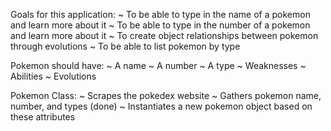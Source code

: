 Goals for this application:
  ~ To be able to type in the name of a pokemon and learn more about it
  ~ To be able to type in the number of a pokemon and learn more about it
  ~ To create object relationships between pokemon through evolutions
  ~ To be able to list pokemon by type
  
Pokemon should have:
  ~ A name
  ~ A number
  ~ A type
  ~ Weaknesses
  ~ Abilities
  ~ Evolutions
  
  Pokemon Class:
  ~ Scrapes the pokedex website
  ~ Gathers pokemon name, number, and types (done)
  ~ Instantiates a new pokemon object based on these attributes